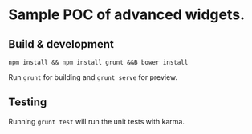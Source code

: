 # Sample POC of advanced widgets.

## Build & development

`npm install && npm install grunt &&B bower install`

Run `grunt` for building and `grunt serve` for preview.

## Testing

Running `grunt test` will run the unit tests with karma.
